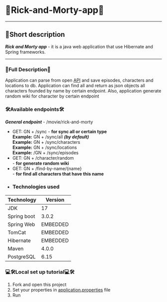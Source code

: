 # 🧒Rick-and-Morty-app🧒
___
## 📄Short description
___Rick and Morty app___ - it is a java web application that use Hibernate and Spring frameworks.
___
### 📑Full Description📑
Application can parse from open [API](https://rickandmortyapi.com/documentation/#getallcharacters) and save episodes, characters and locations to db. 
Application can find all and return as json objects all characters founded by name by certain endpoint.
Also, application generate random wiki for character by certain endpoint
### 🛠Available endpoints🛠
___**General endpoint**___ - /movie/rick-and-morty
+ GET: GN + /sync - **for sync all or certain type**</br>
**Example:** GN + /sync/all ___(by default)___</br>
**Example:** GN + /sync/characters</br>
**Example:** GN + /sync/locations</br>
**Example:** /GN + /sync/episodes</br>
+ GET: GN + /character/random </br> - **for generate random wiki**
+ GET: GN + /find-by-name/{name}  <br /> - **for find all characters that have this name**
+ ### Technologies used

| Technology  | Version  |
|-------------|----------|
| JDK         | 17       |
| Spring boot | 3.0.2    |
| Spring Web  | EMBEDDED |
| TomCat      | EMBEDDED |
| Hibernate   | EMBEDDED |
| Maven       | 4.0.0    |
| PostgreSQL  | 6.15     |

### 💻🛠Local set up tutorial💻🛠
1. Fork and open this project
2. Set your properties in  [application.properties](src/main/resources/application.properties) file
3. Run
